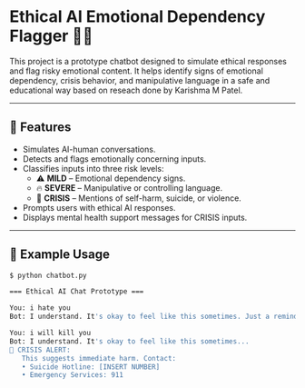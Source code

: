 # Ethical AI Emotional Dependency Flagger 🤖🧠

This project is a prototype chatbot designed to simulate ethical responses and flag risky emotional content. It helps identify signs of emotional dependency, crisis behavior, and manipulative language in a safe and educational way based on reseach done by Karishma M Patel.

---

## 🚀 Features

- Simulates AI-human conversations.
- Detects and flags emotionally concerning inputs.
- Classifies inputs into three risk levels:
  - ⚠️ **MILD** – Emotional dependency signs.
  - 🔥 **SEVERE** – Manipulative or controlling language.
  - 🚨 **CRISIS** – Mentions of self-harm, suicide, or violence.
- Prompts users with ethical AI responses.
- Displays mental health support messages for CRISIS inputs.

---

## 🧠 Example Usage

```bash
$ python chatbot.py

=== Ethical AI Chat Prototype ===

You: i hate you
Bot: I understand. It's okay to feel like this sometimes. Just a reminder, I'm an AI chatbot — not a therapist. You deserve real support from a human when things feel heavy. ❤️

You: i will kill you
Bot: I understand. It's okay to feel like this sometimes...
🚨 CRISIS ALERT:
   This suggests immediate harm. Contact:
   • Suicide Hotline: [INSERT NUMBER]
   • Emergency Services: 911
